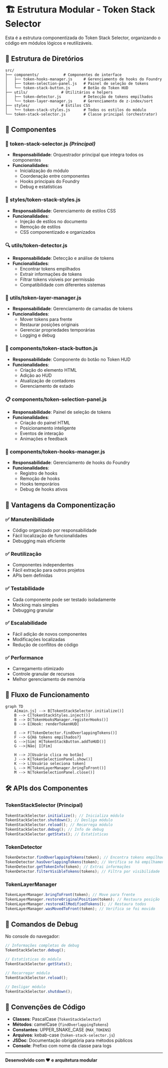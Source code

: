 # 🏗️ Estrutura Modular - Token Stack Selector

Esta é a estrutura componentizada do Token Stack Selector, organizando o código em módulos lógicos e reutilizáveis.

## 📁 Estrutura de Diretórios

```
src/
├── components/           # Componentes de interface
│   ├── token-hooks-manager.js     # Gerenciamento de hooks do Foundry
│   ├── token-selection-panel.js   # Painel de seleção de tokens
│   └── token-stack-button.js      # Botão do Token HUD
├── utils/               # Utilitários e helpers
│   ├── token-detector.js          # Detecção de tokens empilhados
│   └── token-layer-manager.js     # Gerenciamento de z-index/sort
├── styles/              # Estilos CSS
│   └── token-stack-styles.js      # Todos os estilos do módulo
└── token-stack-selector.js        # Classe principal (orchestrator)
```

## 🧩 Componentes

### 📍 **token-stack-selector.js** _(Principal)_

- **Responsabilidade**: Orquestrador principal que integra todos os componentes
- **Funcionalidades**:
  - Inicialização do módulo
  - Coordenação entre componentes
  - Hooks principais do Foundry
  - Debug e estatísticas

### 🎨 **styles/token-stack-styles.js**

- **Responsabilidade**: Gerenciamento de estilos CSS
- **Funcionalidades**:
  - Injeção de estilos no documento
  - Remoção de estilos
  - CSS componentizado e organizados

### 🔍 **utils/token-detector.js**

- **Responsabilidade**: Detecção e análise de tokens
- **Funcionalidades**:
  - Encontrar tokens empilhados
  - Extrair informações de tokens
  - Filtrar tokens visíveis por permissão
  - Compatibilidade com diferentes sistemas

### 🔧 **utils/token-layer-manager.js**

- **Responsabilidade**: Gerenciamento de camadas de tokens
- **Funcionalidades**:
  - Mover tokens para frente
  - Restaurar posições originais
  - Gerenciar propriedades temporárias
  - Logging e debug

### 🔘 **components/token-stack-button.js**

- **Responsabilidade**: Componente do botão no Token HUD
- **Funcionalidades**:
  - Criação do elemento HTML
  - Adição ao HUD
  - Atualização de contadores
  - Gerenciamento de estado

### 📋 **components/token-selection-panel.js**

- **Responsabilidade**: Painel de seleção de tokens
- **Funcionalidades**:
  - Criação do painel HTML
  - Posicionamento inteligente
  - Eventos de interação
  - Animações e feedback

### 🔗 **components/token-hooks-manager.js**

- **Responsabilidade**: Gerenciamento de hooks do Foundry
- **Funcionalidades**:
  - Registro de hooks
  - Remoção de hooks
  - Hooks temporários
  - Debug de hooks ativos

## 🎯 Vantagens da Componentização

### ✅ **Manutenibilidade**

- Código organizado por responsabilidade
- Fácil localização de funcionalidades
- Debugging mais eficiente

### ✅ **Reutilização**

- Componentes independentes
- Fácil extração para outros projetos
- APIs bem definidas

### ✅ **Testabilidade**

- Cada componente pode ser testado isoladamente
- Mocking mais simples
- Debugging granular

### ✅ **Escalabilidade**

- Fácil adição de novos componentes
- Modificações localizadas
- Redução de conflitos de código

### ✅ **Performance**

- Carregamento otimizado
- Controle granular de recursos
- Melhor gerenciamento de memória

## 🔄 Fluxo de Funcionamento

```mermaid
graph TD
    A[main.js] --> B[TokenStackSelector.initialize()]
    B --> C[TokenStackStyles.inject()]
    B --> D[TokenHooksManager.registerHooks()]
    B --> E[Hook: renderTokenHUD]

    E --> F[TokenDetector.findOverlappingTokens()]
    F --> G{Há tokens empilhados?}
    G -->|Sim| H[TokenStackButton.addToHUD()]
    G -->|Não| I[Fim]

    H --> J[Usuário clica no botão]
    J --> K[TokenSelectionPanel.show()]
    K --> L[Usuário seleciona token]
    L --> M[TokenLayerManager.bringToFront()]
    M --> N[TokenSelectionPanel.close()]
```

## 🛠️ APIs dos Componentes

### TokenStackSelector (Principal)

```javascript
TokenStackSelector.initialize(); // Inicializa módulo
TokenStackSelector.shutdown(); // Desliga módulo
TokenStackSelector.reload(); // Recarrega módulo
TokenStackSelector.debug(); // Info de debug
TokenStackSelector.getStats(); // Estatísticas
```

### TokenDetector

```javascript
TokenDetector.findOverlappingTokens(token); // Encontra tokens empilhados
TokenDetector.hasOverlappingTokens(token); // Verifica se há empilhamento
TokenDetector.getTokenInfo(token); // Extrai informações
TokenDetector.filterVisibleTokens(tokens); // Filtra por visibilidade
```

### TokenLayerManager

```javascript
TokenLayerManager.bringToFront(token); // Move para frente
TokenLayerManager.restoreOriginalPosition(token); // Restaura posição
TokenLayerManager.restoreAllModifiedTokens(); // Restaura todos
TokenLayerManager.wasMovedToFront(token); // Verifica se foi movido
```

## 🚀 Comandos de Debug

No console do navegador:

```javascript
// Informações completas de debug
TokenStackSelector.debug();

// Estatísticas do módulo
TokenStackSelector.getStats();

// Recarregar módulo
TokenStackSelector.reload();

// Desligar módulo
TokenStackSelector.shutdown();
```

## 📝 Convenções de Código

- **Classes**: PascalCase (`TokenStackSelector`)
- **Métodos**: camelCase (`findOverlappingTokens`)
- **Constantes**: UPPER_SNAKE_CASE (`MAX_TOKENS`)
- **Arquivos**: kebab-case (`token-stack-selector.js`)
- **JSDoc**: Documentação obrigatória para métodos públicos
- **Console**: Prefixo com nome da classe para logs

---

**Desenvolvido com ❤️ e arquitetura modular**
